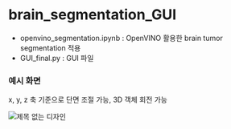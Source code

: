 # brain_segmentation_GUI

- openvino_segmentation.ipynb : OpenVINO 활용한 brain tumor segmentation 적용  
- GUI_final.py : GUI 파일

### 예시 화면  
x, y, z 축 기준으로 단면 조절 가능, 3D 객체 회전 가능  

![제목 없는 디자인](https://github.com/ghghgj/brain-tumor-segmentation-GUI/assets/56988312/395feed3-ab84-48c4-9a5f-34dbd1ff07e7)
